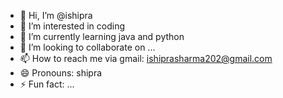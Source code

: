 - 👋 Hi, I’m @ishipra
- 👀 I’m interested in coding
- 🌱 I’m currently learning java and python
- 💞️ I’m looking to collaborate on ...
- 📫 How to reach me via gmail: ishiprasharma202@gmail.com
- 😄 Pronouns: shipra
- ⚡ Fun fact: ...

<!---
ishipra/ishipra is a ✨ special ✨ repository because its `README.md` (this file) appears on your GitHub profile.
You can click the Preview link to take a look at your changes.
--->
